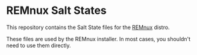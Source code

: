 # REMnux Salt States

This repository contains the Salt State files for the [REMnux](https://REMnux.org) distro.

These files are used by the REMnux installer. In most cases, you shouldn't need to use them directly.
